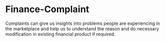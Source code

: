 # Finance-Complaint
 Complaints can give us insights into problems people are experiencing in the marketplace and help us to understand the reason and do necessary modification in existing financial product if required.


